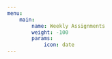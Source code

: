 ```yaml
---
menu:
    main:
        name: Weekly Assignments
        weight: -100
        params:
            icon: date
---
```







































































